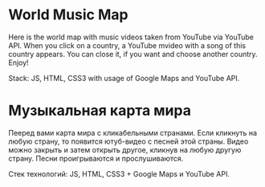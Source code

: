 # World Music Map

Here is the world map with music videos taken from YouTube via YouTube API. When you click on a country, a YouTube mvideo with a song of this country appears. You can close it, if you want and choose another country. Enjoy!

Stack: JS, HTML, CSS3 with usage of Google Maps and YouTube API.

# Музыкальная карта мира

Пееред вами карта мира с кликабельными странами. Если кликнуть на любую страну, то появится ютуб-видео с песней этой страны. Видео можно закрыть и затем открыть другое, кликнув на любую другую страну. Песни проигрываются и прослушиваются.

Стек технологий: JS, HTML, CSS3 + Google Maps и YouTube API.
